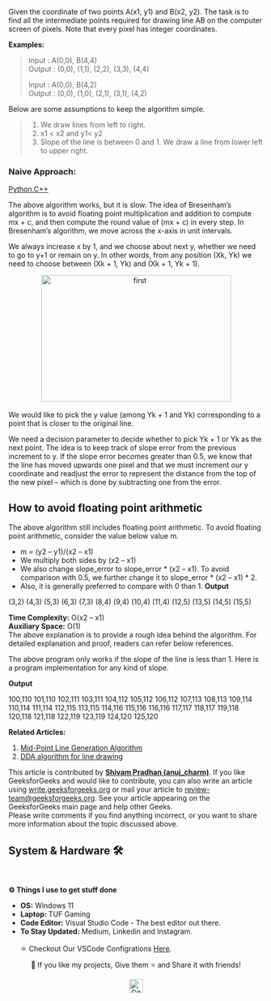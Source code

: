 Given the coordinate of two points A(x1, y1) and B(x2, y2). The task is to find all the intermediate points required for drawing line AB on the computer screen of pixels. Note that every pixel has integer coordinates.

**Examples:**

> Input : A(0,0), B(4,4)  
> Output : (0,0), (1,1), (2,2), (3,3), (4,4)
> 
> Input : A(0,0), B(4,2)  
> Output : (0,0), (1,0), (2,1), (3,1), (4,2)

Below are some assumptions to keep the algorithm simple.

> 1.  We draw lines from left to right.
> 2.  x1 < x2 and y1< y2
> 3.  Slope of the line is between 0 and 1. We draw a line from lower left to upper right.

### **Naive Approach:**
[Python](https://github.com/Awrsha/Computer-Graphics/blob/master/Bersenham/Bresenham.py),[C++](https://github.com/Awrsha/Computer-Graphics/blob/master/Bersenham/Bresenham.cpp)

The above algorithm works, but it is slow. The idea of Bresenham’s algorithm is to avoid floating point multiplication and addition to compute mx + c, and then compute the round value of (mx + c) in every step. In Bresenham’s algorithm, we move across the x-axis in unit intervals.  

We always increase x by 1, and we choose about next y, whether we need to go to y+1 or remain on y. In other words, from any position (Xk, Yk) we need to choose between (Xk  + 1, Yk) and (Xk  + 1, Yk  + 1).
</div>
<div align="center">
<img align="center" height="250" width="375" alt="first" src="https://s2.uupload.ir/files/bresenhamline_zs4t.png"/></div>
<br />
We would like to pick the y value (among Yk  + 1 and Yk) corresponding to a point that is closer to the original line.  

We need a decision parameter to decide whether to pick Yk  + 1 or Yk  as the next point. The idea is to keep track of slope error from the previous increment to y. If the slope error becomes greater than 0.5, we know that the line has moved upwards one pixel and that we must increment our y coordinate and readjust the error to represent the distance from the top of the new pixel – which is done by subtracting one from the error.

## **How to avoid floating point arithmetic**

The above algorithm still includes floating point arithmetic. To avoid floating point arithmetic, consider the value below value m.

-   m = (y2 – y1)/(x2 – x1)
-   We multiply both sides by (x2 – x1)
-   We also change slope_error to slope_error * (x2 – x1). To avoid comparison with 0.5, we further change it to slope_error * (x2 – x1) * 2.
-   Also, it is generally preferred to compare with 0 than 1.
**Output**

(3,2)
(4,3)
(5,3)
(6,3)
(7,3)
(8,4)
(9,4)
(10,4)
(11,4)
(12,5)
(13,5)
(14,5)
(15,5)

**Time Complexity:**  O(x2 – x1)  
**Auxiliary Space:** O(1)  
The above explanation is to provide a rough idea behind the algorithm. For detailed explanation and proof, readers can refer below references.

The above program only works if the slope of the line is less than 1. Here is a program implementation for any kind of slope.

**Output**

100,110
101,110
102,111
103,111
104,112
105,112
106,112
107,113
108,113
109,114
110,114
111,114
112,115
113,115
114,116
115,116
116,116
117,117
118,117
119,118
120,118
121,118
122,119
123,119
124,120
125,120

**Related Articles:**

1.  [Mid-Point Line Generation Algorithm](https://www.geeksforgeeks.org/mid-point-line-generation-algorithm/)
2.  [DDA algorithm for line drawing](https://www.geeksforgeeks.org/dda-line-generation-algorithm-computer-graphics/)

This article is contributed by  [**Shivam Pradhan (anuj_charm)**](https://www.facebook.com/anuj.charm). If you like GeeksforGeeks and would like to contribute, you can also write an article using  [write.geeksforgeeks.org](http://write.geeksforgeeks.org/)  or mail your article to review-team@geeksforgeeks.org. See your article appearing on the GeeksforGeeks main page and help other Geeks.  
Please write comments if you find anything incorrect, or you want to share more information about the topic discussed above.

## System & Hardware 🛠  
<br> <summary><b>⚙️ Things I use to get stuff done</b></summary> <ul> <li><b>OS:</b> Windows 11</li> <li><b>Laptop: </b>TUF Gaming</li> <li><b>Code Editor:</b> Visual Studio Code - The best editor out there.</li> <li><b>To Stay Updated:</b> Medium, Linkedin and Instagram.</li> <br /> ⚛️ Checkout Our VSCode Configrations <a href="">Here</a>. </ul> <p align="center">💙 If you like my projects, Give them ⭐ and Share it with friends!</p></p><p align="center"><img height="27" src="https://raw.githubusercontent.com/mayhemantt/mayhemantt/Update/svg/Bottom.svg" alt="Github Stats" /></p>